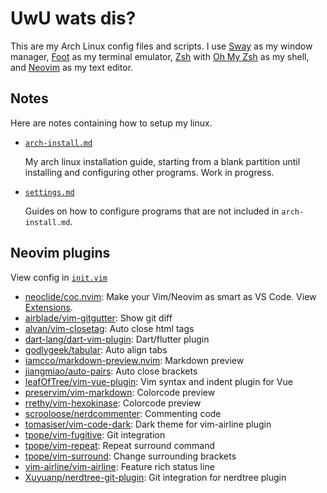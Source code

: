# UwU wats dis?

This are my Arch Linux config files and scripts.
I use [Sway](https://swaywm.org) as my window manager,
[Foot](https://codeberg.org/dnkl/foot) as my terminal emulator,
[Zsh](https://wiki.archlinux.org/title/Zsh) with
[Oh My Zsh](https://github.com/ohmyzsh/ohmyzsh) as my shell, and
[Neovim](https://github.com/neovim/neovim) as my text editor.

## Notes

Here are notes containing how to setup my linux.

- [`arch-install.md`](./docs/arch-install.md)

  My arch linux installation guide, starting from a blank partition until
  installing and configuring other programs. Work in progress.

- [`settings.md`](./docs/settings.md)

  Guides on how to configure programs that are not included in `arch-install.md`.

## Neovim plugins

View config in [`init.vim`](.config/nvim/init.vim)

- [neoclide/coc.nvim](https://github.com/neoclide/coc.nvim):
  Make your Vim/Neovim as smart as VS Code.
  View [Extensions](.config/nvim/init.vim#L35).
- [airblade/vim-gitgutter](https://github.com/airblade/vim-gitgutter):
  Show git diff
- [alvan/vim-closetag](https://github.com/alvan/vim-closetag):
  Auto close html tags
- [dart-lang/dart-vim-plugin](https://github.com/dart-lang/dart-vim-plugin):
  Dart/flutter plugin
- [godlygeek/tabular](https://github.com/godlygeek/tabular):
  Auto align tabs
- [iamcco/markdown-preview.nvim](https://github.com/iamcco/markdown-preview.nvim):
  Markdown preview
- [jiangmiao/auto-pairs](https://github.com/jiangmiao/auto-pairs):
  Auto close brackets
- [leafOfTree/vim-vue-plugin](https://github.com/leafOfTree/vim-vue-plugin):
  Vim syntax and indent plugin for Vue
- [preservim/vim-markdown](https://github.com/preservim/vim-markdown):
  Colorcode preview
- [rrethy/vim-hexokinase](https://github.com/rrethy/vim-hexokinase):
  Colorcode preview
- [scrooloose/nerdcommenter](https://github.com/scrooloose/nerdcommenter):
  Commenting code
- [tomasiser/vim-code-dark](https://github.com/tomasiser/vim-code-dark):
  Dark theme for vim-airline plugin
- [tpope/vim-fugitive](https://github.com/tpope/vim-fugitive):
  Git integration
- [tpope/vim-repeat](https://github.com/tpope/vim-repeat):
  Repeat surround command
- [tpope/vim-surround](https://github.com/tpope/vim-surround):
  Change surrounding brackets
- [vim-airline/vim-airline](https://github.com/vim-airline/vim-airline):
  Feature rich status line
- [Xuyuanp/nerdtree-git-plugin](https://github.com/Xuyuanp/nerdtree-git-plugin):
  Git integration for nerdtree plugin
